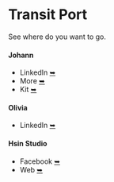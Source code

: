 # Transit Port
See where do you want to go.

#### Johann
  * LinkedIn [➥](https://www.linkedin.com/in/paint1024/)
  * More [➥](https://paint1024.github.io/)
  * Kit [➥](https://paint1024.github.io/kit)

#### Olivia
  * LinkedIn [➥](https://www.linkedin.com/in/dance0508/)

#### Hsin Studio
  * Facebook [➥](https://www.facebook.com/HsinDance/)
  * Web [➥](https://hsinstudio.carrd.co/)
